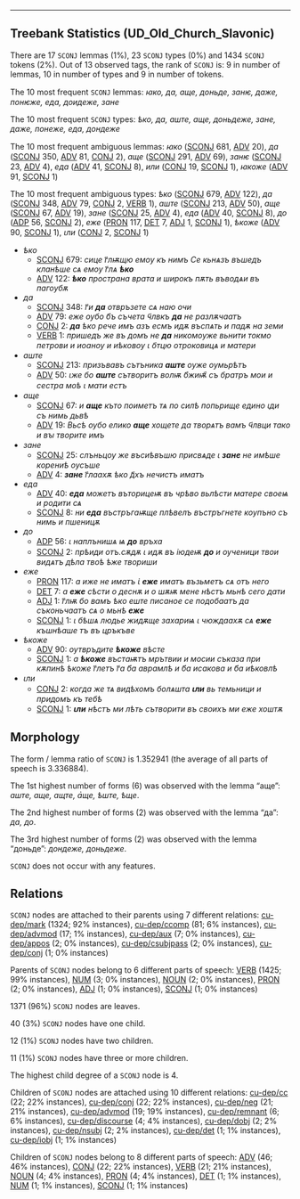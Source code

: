 

--------------------------------------------------------------------------------

## Treebank Statistics (UD_Old_Church_Slavonic)

There are 17 `SCONJ` lemmas (1%), 23 `SCONJ` types (0%) and 1434 `SCONJ` tokens (2%).
Out of 13 observed tags, the rank of `SCONJ` is: 9 in number of lemmas, 10 in number of types and 9 in number of tokens.

The 10 most frequent `SCONJ` lemmas: <em>ꙗко, да, аще, доньде, занѥ, даже, понѥже, еда, доидеже, зане</em>

The 10 most frequent `SCONJ` types:  <em>ѣко, да, аште, аще, доньдеже, зане, даже, понеже, еда, дондеже</em>

The 10 most frequent ambiguous lemmas: <em>ꙗко</em> ([SCONJ]() 681, [ADV]() 20), <em>да</em> ([SCONJ]() 350, [ADV]() 81, [CONJ]() 2), <em>аще</em> ([SCONJ]() 291, [ADV]() 69), <em>занѥ</em> ([SCONJ]() 23, [ADV]() 4), <em>еда</em> ([ADV]() 41, [SCONJ]() 8), <em>или</em> ([CONJ]() 19, [SCONJ]() 1), <em>ꙗкоже</em> ([ADV]() 91, [SCONJ]() 1)

The 10 most frequent ambiguous types:  <em>ѣко</em> ([SCONJ]() 679, [ADV]() 122), <em>да</em> ([SCONJ]() 348, [ADV]() 79, [CONJ]() 2, [VERB]() 1), <em>аште</em> ([SCONJ]() 213, [ADV]() 50), <em>аще</em> ([SCONJ]() 67, [ADV]() 19), <em>зане</em> ([SCONJ]() 25, [ADV]() 4), <em>еда</em> ([ADV]() 40, [SCONJ]() 8), <em>до</em> ([ADP]() 56, [SCONJ]() 2), <em>еже</em> ([PRON]() 117, [DET]() 7, [ADJ]() 1, [SCONJ]() 1), <em>ѣкоже</em> ([ADV]() 90, [SCONJ]() 1), <em>ꙇли</em> ([CONJ]() 2, [SCONJ]() 1)


* <em>ѣко</em>
  * [SCONJ]() 679: <em>сице г҃лѭщю емоу къ нимъ Се кьнѧзъ въшедъ кланѣше сѧ емоу г҃лѧ <b>ѣко</b></em>
  * [ADV]() 122: <em><b>ѣко</b> пространа врата и широкъ пѫть въводѧи въ пагоубѫ</em>
* <em>да</em>
  * [SCONJ]() 348: <em>г҃и <b>да</b> отвръзете сѧ наю очи</em>
  * [ADV]() 79: <em>еже оубо б҃ъ съчета ч҃лвкъ <b>да</b> не разлѫчаатъ</em>
  * [CONJ]() 2: <em><b>да</b> ѣко рече имъ азъ есмъ идѫ въспѧть и падѫ на земи</em>
  * [VERB]() 1: <em>пришедъ же въ домъ не <b>да</b> никомоуже вьнити токмо петрови и иоаноу и иѣковоу ꙇ о҃тцю отроковицѧ и матери</em>
* <em>аште</em>
  * [SCONJ]() 213: <em>призъвавъ сътъника <b>аште</b> оуже оумьрѣтъ</em>
  * [ADV]() 50: <em>ꙇже бо <b>аште</b> сътворитъ волѭ б҃жиѭ҄ съ братръ мои и сестра моѣ ꙇ мати естъ</em>
* <em>аще</em>
  * [SCONJ]() 67: <em>и <b>аще</b> къто поиметъ тѧ по силѣ попьрище едино ꙇди съ нимь дьвѣ</em>
  * [ADV]() 19: <em>Вьсѣ оубо елико <b>аще</b> хощете да творѧтъ вамъ ч҃лвци тако и вꙑ творите имъ</em>
* <em>зане</em>
  * [SCONJ]() 25: <em>слъньцоу же въсиѣвъшю присвѧде ꙇ <b>зане</b> не имѣше корениѣ оусъше</em>
  * [ADV]() 4: <em><b>зане</b> г҃лаахѫ ѣко д҃хъ нечистъ иматъ</em>
* <em>еда</em>
  * [ADV]() 40: <em><b>еда</b> можетъ въторицеѭ въ чрѣво вьлѣсти матере своеѩ и родити сѧ</em>
  * [SCONJ]() 8: <em>ни <b>еда</b> въстръгаѭще плѣвелъ въстръгнете коупъно съ нимь и пшеницѫ</em>
* <em>до</em>
  * [ADP]() 56: <em>ꙇ наплънишѧ ѩ <b>до</b> връха</em>
  * [SCONJ]() 2: <em>прѣиди отъ.сѫдѫ ꙇ идѫ въ іюдеѭ <b>до</b> и оученици твои видѧтъ дѣла твоѣ ѣже твориши</em>
* <em>еже</em>
  * [PRON]() 117: <em>а иже не иматъ ꙇ҅ <b>еже</b> иматъ възьметъ сѧ отъ него</em>
  * [DET]() 7: <em>а <b>еже</b> сѣсти о деснѫ и о шѫѭ мене нѣстъ мьнѣ сего дати</em>
  * [ADJ]() 1: <em>г҃лѭ бо вамъ ѣко еште писаное се подобаатъ да съконьчаатъ сѧ о мьнѣ <b>еже</b></em>
  * [SCONJ]() 1: <em>ꙇ бѣшѧ людье жидѫще захариѩ ꙇ чюждаахѫ сѧ <b>еже</b> къшнѣаше тъ въ цръкъве</em>
* <em>ѣкоже</em>
  * [ADV]() 90: <em>оутвръдите <b>ѣкоже</b> вѣсте</em>
  * [SCONJ]() 1: <em>а <b>ѣкоже</b> въстаѭтъ мрътвии и мосии съказа при кѫпинѣ ѣкоже г҃летъ г҃а б҃а аврамлѣ и б҃а исакова и б҃а иѣковлѣ</em>
* <em>ꙇли</em>
  * [CONJ]() 2: <em>когда же тѧ видѣхомъ болѧшта <b>ꙇли</b> вь темьници и придомъ къ тебѣ</em>
  * [SCONJ]() 1: <em><b>ꙇли</b> нѣстъ ми лѣть сътворити въ своихъ ми еже хоштѫ</em>

## Morphology

The form / lemma ratio of `SCONJ` is 1.352941 (the average of all parts of speech is 3.336884).

The 1st highest number of forms (6) was observed with the lemma “аще”: <em>аште, аще, ащте, а҅ще, ѣште, ѣще</em>.

The 2nd highest number of forms (2) was observed with the lemma “да”: <em>да, до</em>.

The 3rd highest number of forms (2) was observed with the lemma “доньде”: <em>дондеже, доньдеже</em>.

`SCONJ` does not occur with any features.


## Relations

`SCONJ` nodes are attached to their parents using 7 different relations: [cu-dep/mark]() (1324; 92% instances), [cu-dep/ccomp]() (81; 6% instances), [cu-dep/advmod]() (17; 1% instances), [cu-dep/aux]() (7; 0% instances), [cu-dep/appos]() (2; 0% instances), [cu-dep/csubjpass]() (2; 0% instances), [cu-dep/conj]() (1; 0% instances)

Parents of `SCONJ` nodes belong to 6 different parts of speech: [VERB]() (1425; 99% instances), [NUM]() (3; 0% instances), [NOUN]() (2; 0% instances), [PRON]() (2; 0% instances), [ADJ]() (1; 0% instances), [SCONJ]() (1; 0% instances)

1371 (96%) `SCONJ` nodes are leaves.

40 (3%) `SCONJ` nodes have one child.

12 (1%) `SCONJ` nodes have two children.

11 (1%) `SCONJ` nodes have three or more children.

The highest child degree of a `SCONJ` node is 4.

Children of `SCONJ` nodes are attached using 10 different relations: [cu-dep/cc]() (22; 22% instances), [cu-dep/conj]() (22; 22% instances), [cu-dep/neg]() (21; 21% instances), [cu-dep/advmod]() (19; 19% instances), [cu-dep/remnant]() (6; 6% instances), [cu-dep/discourse]() (4; 4% instances), [cu-dep/dobj]() (2; 2% instances), [cu-dep/nsubj]() (2; 2% instances), [cu-dep/det]() (1; 1% instances), [cu-dep/iobj]() (1; 1% instances)

Children of `SCONJ` nodes belong to 8 different parts of speech: [ADV]() (46; 46% instances), [CONJ]() (22; 22% instances), [VERB]() (21; 21% instances), [NOUN]() (4; 4% instances), [PRON]() (4; 4% instances), [DET]() (1; 1% instances), [NUM]() (1; 1% instances), [SCONJ]() (1; 1% instances)

